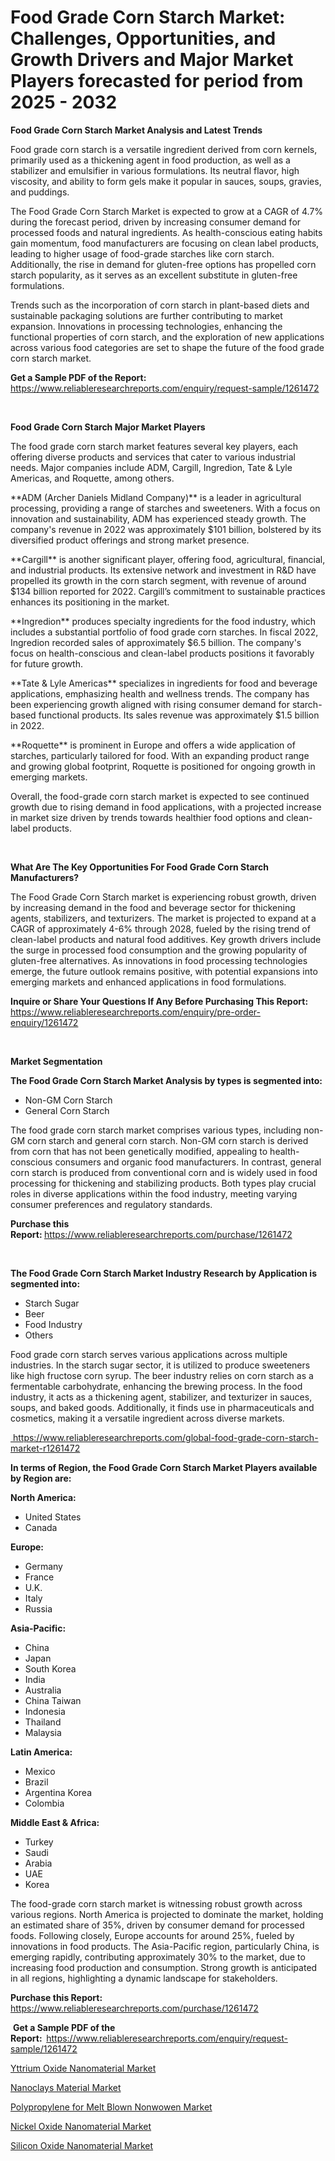 <p><h1>Food Grade Corn Starch Market: Challenges, Opportunities, and Growth Drivers and Major Market Players forecasted for period from 2025 - 2032</h1></p><p><strong>Food Grade Corn Starch Market Analysis and Latest Trends</strong></p>
<p><p>Food grade corn starch is a versatile ingredient derived from corn kernels, primarily used as a thickening agent in food production, as well as a stabilizer and emulsifier in various formulations. Its neutral flavor, high viscosity, and ability to form gels make it popular in sauces, soups, gravies, and puddings.</p><p>The Food Grade Corn Starch Market is expected to grow at a CAGR of 4.7% during the forecast period, driven by increasing consumer demand for processed foods and natural ingredients. As health-conscious eating habits gain momentum, food manufacturers are focusing on clean label products, leading to higher usage of food-grade starches like corn starch. Additionally, the rise in demand for gluten-free options has propelled corn starch popularity, as it serves as an excellent substitute in gluten-free formulations.</p><p>Trends such as the incorporation of corn starch in plant-based diets and sustainable packaging solutions are further contributing to market expansion. Innovations in processing technologies, enhancing the functional properties of corn starch, and the exploration of new applications across various food categories are set to shape the future of the food grade corn starch market.</p></p>
<p><strong>Get a Sample PDF of the Report:&nbsp;</strong> <a href="https://www.reliableresearchreports.com/enquiry/request-sample/1261472?utm_campaign=8&utm_medium=2&utm_source=Github&utm_content=ia&utm_term=02022025&utm_id=food-grade-corn-starch">https://www.reliableresearchreports.com/enquiry/request-sample/1261472</a></p>
<p>&nbsp;</p>
<p><strong>Food Grade Corn Starch Major Market Players</strong></p>
<p><p>The food grade corn starch market features several key players, each offering diverse products and services that cater to various industrial needs. Major companies include ADM, Cargill, Ingredion, Tate & Lyle Americas, and Roquette, among others.</p><p>**ADM (Archer Daniels Midland Company)** is a leader in agricultural processing, providing a range of starches and sweeteners. With a focus on innovation and sustainability, ADM has experienced steady growth. The company's revenue in 2022 was approximately $101 billion, bolstered by its diversified product offerings and strong market presence.</p><p>**Cargill** is another significant player, offering food, agricultural, financial, and industrial products. Its extensive network and investment in R&D have propelled its growth in the corn starch segment, with revenue of around $134 billion reported for 2022. Cargill’s commitment to sustainable practices enhances its positioning in the market.</p><p>**Ingredion** produces specialty ingredients for the food industry, which includes a substantial portfolio of food grade corn starches. In fiscal 2022, Ingredion recorded sales of approximately $6.5 billion. The company's focus on health-conscious and clean-label products positions it favorably for future growth.</p><p>**Tate & Lyle Americas** specializes in ingredients for food and beverage applications, emphasizing health and wellness trends. The company has been experiencing growth aligned with rising consumer demand for starch-based functional products. Its sales revenue was approximately $1.5 billion in 2022.</p><p>**Roquette** is prominent in Europe and offers a wide application of starches, particularly tailored for food. With an expanding product range and growing global footprint, Roquette is positioned for ongoing growth in emerging markets.</p><p>Overall, the food-grade corn starch market is expected to see continued growth due to rising demand in food applications, with a projected increase in market size driven by trends towards healthier food options and clean-label products.</p></p>
<p>&nbsp;</p>
<p><strong>What Are The Key Opportunities For Food Grade Corn Starch Manufacturers?</strong></p>
<p><p>The Food Grade Corn Starch market is experiencing robust growth, driven by increasing demand in the food and beverage sector for thickening agents, stabilizers, and texturizers. The market is projected to expand at a CAGR of approximately 4-6% through 2028, fueled by the rising trend of clean-label products and natural food additives. Key growth drivers include the surge in processed food consumption and the growing popularity of gluten-free alternatives. As innovations in food processing technologies emerge, the future outlook remains positive, with potential expansions into emerging markets and enhanced applications in food formulations.</p></p>
<p><strong>Inquire or Share Your Questions If Any Before Purchasing This Report:</strong> <a href="https://www.reliableresearchreports.com/enquiry/pre-order-enquiry/1261472?utm_campaign=8&utm_medium=2&utm_source=Github&utm_content=ia&utm_term=02022025&utm_id=food-grade-corn-starch">https://www.reliableresearchreports.com/enquiry/pre-order-enquiry/1261472</a></p>
<p>&nbsp;</p>
<p><strong>Market Segmentation</strong></p>
<p><strong>The Food Grade Corn Starch Market Analysis by types is segmented into:</strong></p>
<p><ul><li>Non-GM Corn Starch</li><li>General Corn Starch</li></ul></p>
<p><p>The food grade corn starch market comprises various types, including non-GM corn starch and general corn starch. Non-GM corn starch is derived from corn that has not been genetically modified, appealing to health-conscious consumers and organic food manufacturers. In contrast, general corn starch is produced from conventional corn and is widely used in food processing for thickening and stabilizing products. Both types play crucial roles in diverse applications within the food industry, meeting varying consumer preferences and regulatory standards.</p></p>
<p><strong>Purchase this Report:&nbsp;</strong><a href="https://www.reliableresearchreports.com/purchase/1261472?utm_campaign=8&utm_medium=2&utm_source=Github&utm_content=ia&utm_term=02022025&utm_id=food-grade-corn-starch">https://www.reliableresearchreports.com/purchase/1261472</a></p>
<p>&nbsp;</p>
<p><strong>The Food Grade Corn Starch Market Industry Research by Application is segmented into:</strong></p>
<p><ul><li>Starch Sugar</li><li>Beer</li><li>Food Industry</li><li>Others</li></ul></p>
<p><p>Food grade corn starch serves various applications across multiple industries. In the starch sugar sector, it is utilized to produce sweeteners like high fructose corn syrup. The beer industry relies on corn starch as a fermentable carbohydrate, enhancing the brewing process. In the food industry, it acts as a thickening agent, stabilizer, and texturizer in sauces, soups, and baked goods. Additionally, it finds use in pharmaceuticals and cosmetics, making it a versatile ingredient across diverse markets.</p></p>
<p><a href="https://www.reliableresearchreports.com/global-food-grade-corn-starch-market-r1261472?utm_campaign=8&utm_medium=2&utm_source=Github&utm_content=ia&utm_term=02022025&utm_id=food-grade-corn-starch">&nbsp;https://www.reliableresearchreports.com/global-food-grade-corn-starch-market-r1261472</a></p>
<p><strong>In terms of Region, the Food Grade Corn Starch Market Players available by Region are:</strong></p>
<p>
    <p> <strong> North America: </strong>
        <ul>
            <li>United States</li>
            <li>Canada</li>
        </ul>
        </p> 
    <p> <strong> Europe: </strong>
        <ul>
            <li>Germany</li>
            <li>France</li>
            <li>U.K.</li>
            <li>Italy</li>
            <li>Russia</li>
        </ul>
        </p> 
    <p> <strong> Asia-Pacific: </strong>
        <ul>
            <li>China</li>
            <li>Japan</li>
            <li>South Korea</li>
            <li>India</li>
            <li>Australia</li>
            <li>China Taiwan</li>
            <li>Indonesia</li>
            <li>Thailand</li>
            <li>Malaysia</li>
        </ul>
        </p> 
    <p> <strong> Latin America: </strong>
        <ul>
            <li>Mexico</li>
            <li>Brazil</li>
            <li>Argentina Korea</li>
            <li>Colombia</li>
        </ul>
        </p> 
    <p> <strong> Middle East & Africa: </strong>
        <ul>
            <li>Turkey</li>
            <li>Saudi</li>
            <li>Arabia</li>
            <li>UAE</li>
            <li>Korea</li>
        </ul>
    </p>
    </p>
<p><p>The food-grade corn starch market is witnessing robust growth across various regions. North America is projected to dominate the market, holding an estimated share of 35%, driven by consumer demand for processed foods. Following closely, Europe accounts for around 25%, fueled by innovations in food products. The Asia-Pacific region, particularly China, is emerging rapidly, contributing approximately 30% to the market, due to increasing food production and consumption. Strong growth is anticipated in all regions, highlighting a dynamic landscape for stakeholders.</p></p>
<p><strong>Purchase this Report: </strong><a href="https://www.reliableresearchreports.com/purchase/1261472?utm_campaign=8&utm_medium=2&utm_source=Github&utm_content=ia&utm_term=02022025&utm_id=food-grade-corn-starch">https://www.reliableresearchreports.com/purchase/1261472</a></p>
<p>&nbsp;<strong>Get a Sample PDF of the Report:&nbsp;&nbsp;</strong><a href="https://www.reliableresearchreports.com/enquiry/request-sample/1261472?utm_campaign=8&utm_medium=2&utm_source=Github&utm_content=ia&utm_term=02022025&utm_id=food-grade-corn-starch">https://www.reliableresearchreports.com/enquiry/request-sample/1261472</a></p>
<p><strong></strong></p>
<p><p><a href="https://github.com/hannajuana198484/Market-Research-Report-List-1/blob/main/yttrium-oxide-nanomaterial-market.md?utm_campaign=8&utm_medium=2&utm_source=Github&utm_content=ia&utm_term=02022025&utm_id=food-grade-corn-starch">Yttrium Oxide Nanomaterial Market</a></p><p><a href="https://github.com/oliveroste6/Market-Research-Report-List-1/blob/main/nanoclays-material-market.md?utm_campaign=8&utm_medium=2&utm_source=Github&utm_content=ia&utm_term=02022025&utm_id=food-grade-corn-starch">Nanoclays Material Market</a></p><p><a href="https://github.com/zitanebeibit9/Market-Research-Report-List-1/blob/main/polypropylene-for-melt-blown-nonwowen-market.md?utm_campaign=8&utm_medium=2&utm_source=Github&utm_content=ia&utm_term=02022025&utm_id=food-grade-corn-starch">Polypropylene for Melt Blown Nonwowen Market</a></p><p><a href="https://github.com/chaturberville8181/Market-Research-Report-List-1/blob/main/nickel-oxide-nanomaterial-market.md?utm_campaign=8&utm_medium=2&utm_source=Github&utm_content=ia&utm_term=02022025&utm_id=food-grade-corn-starch">Nickel Oxide Nanomaterial Market</a></p><p><a href="https://github.com/carendesrochers299/Market-Research-Report-List-1/blob/main/silicon-oxide-nanomaterial-market.md?utm_campaign=8&utm_medium=2&utm_source=Github&utm_content=ia&utm_term=02022025&utm_id=food-grade-corn-starch">Silicon Oxide Nanomaterial Market</a></p></p>